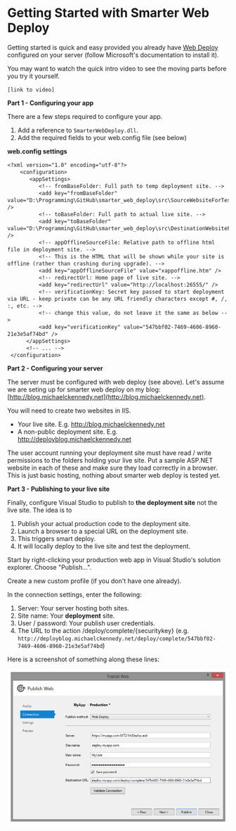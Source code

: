 Getting Started with Smarter Web Deploy
==================

Getting started is quick and easy provided you already have [Web Deploy](http://www.iis.net/downloads/microsoft/web-deploy) configured on your server (follow Microsoft's documentation to install it).

You may want to watch the quick intro video to see the moving parts before you try it yourself.

    [link to video]

**Part 1 - Configuring your app**

There are a few steps required to configure your app. 

1. Add a reference to `SmarterWebDeploy.dll`.
1. Add the required fields to your web.config file (see below)


**web.config settings**

    <?xml version="1.0" encoding="utf-8"?>
        <configuration>
           <appSettings>
	          <!-- fromBaseFolder: Full path to temp deployment site. -->
              <add key="fromBaseFolder" value="D:\Programming\GitHub\smarter_web_deploy\src\SourceWebsiteForTesting\" />
              <!-- toBaseFolder: Full path to actual live site. -->
              <add key="toBaseFolder" value="D:\Programming\GitHub\smarter_web_deploy\src\DestinationWebsiteForTesting\" />
              <!-- appOfflineSourceFile: Relative path to offline html file in deployment site. -->
              <!-- This is the HTML that will be shown while your site is offline (rather than crashing during upgrade). -->
              <add key="appOfflineSourceFile" value="xappoffline.htm" />
              <!-- redirectUrl: Home page of live site. -->
              <add key="redirectUrl" value="http://localhost:26555/" />
              <!-- verificationKey: Secret key passed to start deployment via URL - keep private can be any URL friendly characters except #, /, :, etc. -->
              <!-- change this value, do not leave it the same as below -->
              <add key="verificationKey" value="547bbf02-7469-4606-8960-21e3e5af74bd" />
          </appSettings>
          <!-- ... -->
     </configuration>

**Part 2 - Configuring your server**

The server must be configured with web deploy (see above). Let's assume we are seting up for smarter web deploy on my blog: [http://blog.michaelckennedy.net](http://blog.michaelckennedy.net).

You will need to create two websites in IIS. 

* Your live site. E.g. http://blog.michaelckennedy.net
* A non-public deployment site. E.g. http://deployblog.michaelckennedy.net

The user account running your deployment site must have read / write permissions to the folders holding your live site. Put a sample ASP.NET website in each of these and make sure they load correctly in a browser. This is just basic hosting, nothing about smarter web deploy is tested yet.

**Part 3 - Publishing to your live site**

Finally, configure Visual Studio to publish to **the deployment site** not the live site. The idea is to 

1. Publish your actual production code to the deployment site.
2. Launch a browser to a special URL on the deployment site.
3. This triggers smart deploy.
4. It will locally deploy to the live site and test the deployment.

Start by right-clicking your production web app in Visual Studio's solution explorer. Choose "Publish...".

Create a new custom profile (if you don't have one already).

In the connection settings, enter the following:

1. Server: Your server hosting both sites.
2. Site name: Your **deployment** site.
3. User / password: Your publish user credentials.
4. The URL to the action /deploy/complete/{securitykey} (e.g. `http://deployblog.michaelckennedy.net/deploy/complete/547bbf02-7469-4606-8960-21e3e5af74bd`)

Here is a screenshot of something along these lines:

![Screen shot](https://raw.githubusercontent.com/mikeckennedy/smarter_web_deploy/master/docs/screenshots/WebPublishConnection.png)







